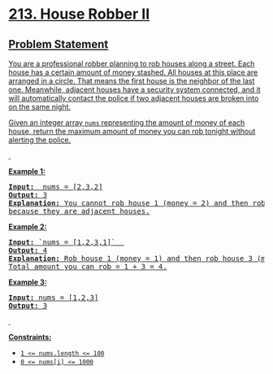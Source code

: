 <h1><a href = "https://leetcode.com/problems/house-robber-ii/description/">213. House Robber II</h1>

## Problem Statement

You are a professional robber planning to rob houses along a street. Each house has a certain amount of money stashed. All houses at this place are arranged in a circle. That means the first house is the neighbor of the last one. Meanwhile, adjacent houses have a security system connected, and it will automatically contact the police if two adjacent houses are broken into on the same night.

Given an integer array `nums` representing the amount of money of each house, return the maximum amount of money you can rob tonight without alerting the police.

<p>&nbsp;</p>
<p><strong class="example">Example 1:</strong></p>
<pre>
<strong>Input: </strong> nums = [2,3,2]
<strong>Output:</strong> 3
<strong>Explanation:</strong> You cannot rob house 1 (money = 2) and then rob house 3 (money = 2), 
because they are adjacent houses.
</pre>

<p><strong class="example">Example 2:</strong></p>
<pre>
<strong>Input:</strong> `nums = [1,2,3,1]`  
<strong>Output:</strong> 4
<strong>Explanation:</strong> Rob house 1 (money = 1) and then rob house 3 (money = 3). 
Total amount you can rob = 1 + 3 = 4.
</pre>
  
<p><strong class="example">Example 3:</strong></p>
<pre>
<strong>Input:</strong> nums = [1,2,3]
<strong>Output:</strong> 3
</pre>
<p>&nbsp;</p>
<p><strong>Constraints:</strong></p>

- `1 <= nums.length <= 100`
- `0 <= nums[i] <= 1000`

